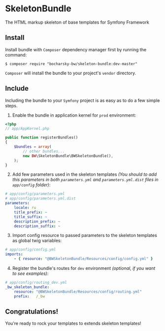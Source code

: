 SkeletonBundle
==============

The HTML markup skeleton of base templates for Symfony Framework

Install
-------

Install bundle with `Composer` dependency manager first by running the command:

`$ composer require "bocharsky-bw/skeleton-bundle:dev-master"`

`Composer` will install the bundle to your project's `vendor` directory.

Include
-------

Including the bundle to your `Symfony` project is as easy as to do a few simple steps.

1) Enable the bundle in application kernel for `prod` environment:
``` php
<?php
// app/AppKernel.php

public function registerBundles()
{
    $bundles = array(
        // other bundles...
        new BW\SkeletonBundle\BWSkeletonBundle(),
    );
}

```

2) Add few parameters used in the skeleton templates 
*(You should to add this parameters in both `parameters.yml` and `parameters.yml.dist` files in `app/config` folder)*:
``` yaml
# app/config/parameters.yml
# app/config/parameters.yml.dist
parameters:
    locale: ru
    title_prefix: ~
    title_suffix: ~
    description_prefix: ~
    description_suffix: ~

```

3) Import config resource to passed parameters to the skeleton templates as global twig variables:
``` yaml
# app/config/config.yml
imports:
    - { resource: "@BWSkeletonBundle/Resources/config/config.yml" }

```

4) Register the bundle's routes for `dev` environment *(optional, if you want to see examples)*:
``` yaml
# app/config/routing_dev.yml
_bw_skeleton_bundle:
    resource: "@BWSkeletonBundle/Resources/config/routing.yml"
    prefix:   /_bw

```

Congratulations!
----------------
You're ready to rock your templates to extends skeleton templates!
